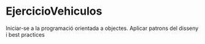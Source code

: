 # EjercicioVehiculos
 Iniciar-se a la programació orientada a objectes. Aplicar patrons del disseny i best practices 
